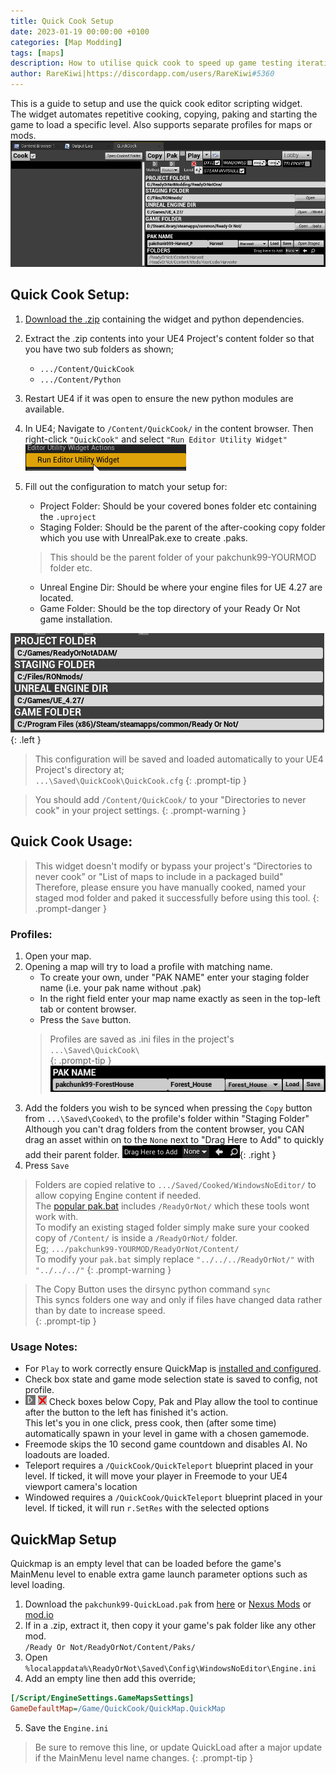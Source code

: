 ```yaml
---
title: Quick Cook Setup
date: 2023-01-19 00:00:00 +0100
categories: [Map Modding]
tags: [maps]
description: How to utilise quick cook to speed up game testing iterations.
author: RareKiwi|https://discordapp.com/users/RareKiwi#5360
---
```


This is a guide to setup and use the quick cook editor scripting widget.  
The widget automates repetitive cooking, copying, paking and starting the game to load a specific level. Also supports separate profiles for maps or mods.
![](/assets/QuickCookHeader.png) 
## Quick Cook Setup:

1. [Download the .zip](/posts/tools/#quickcook--quickmap) containing the widget and python dependencies.  
2. Extract the .zip contents into your UE4 Project's content folder so that you have two sub folders as shown;
	- `.../Content/QuickCook`
	- `.../Content/Python`
3. Restart UE4 if it was open to ensure the new python modules are available.
4. In UE4; Navigate to `/Content/QuickCook/` in the content browser. Then right-click `"QuickCook"` and select `"Run Editor Utility Widget"`  
![](/assets/RunEditorScriptingWidget.png) 
  
5. Fill out the configuration to match your setup for:
	- Project Folder: Should be your covered bones folder etc containing the `.uproject`
	- Staging Folder: Should be the parent of the after-cooking copy folder which you use with UnrealPak.exe to create .paks.
	> This should be the parent folder of your pakchunk99-YOURMOD folder etc.
	- Unreal Engine Dir: Should be where your engine files for UE 4.27 are located.
	- Game Folder: Should be the top directory of your Ready Or Not game installation.  

![](/assets/QuickCookConfig.png) {: .left }  

> This configuration will be saved and loaded automatically to your UE4 Project's directory at;  
>`...\Saved\QuickCook\QuickCook.cfg`
{: .prompt-tip }

> You should add `/Content/QuickCook/` to your "Directories to never cook" in your project settings.
{: .prompt-warning }

## Quick Cook Usage:

> This widget doesn't modify or bypass your project's “Directories to never cook” or "List of maps to include in a packaged build"    
> Therefore, please ensure you have manually cooked, named your staged mod folder and paked it successfully before using this tool.
{: .prompt-danger }

### Profiles:
1. Open your map.  
2. Opening a map will try to load a profile with matching name.  
	- To create your own, under "PAK NAME" enter your staging folder name (i.e. your pak name without .pak)  
	- In the right field enter your map name exactly as seen in the top-left tab or content browser.  
	- Press the `Save` button.
	> Profiles are saved as .ini files in the project's `...\Saved\QuickCook\`  
	{: .prompt-tip }
	![](/assets/QuickCookProfile.png)
3. Add the folders you wish to be synced when pressing the `Copy` button from `...\Saved\Cooked\` to the profile's folder within "Staging Folder"  
Although you can't drag folders from the content browser, you CAN drag an asset within on to the `None` next to "Drag Here to Add" to quickly add their parent folder. ![](/assets/QuickCookFolderAdd.png){: .right }
4. Press `Save`

> Folders are copied relative to `.../Saved/Cooked/WindowsNoEditor/` to allow copying Engine content if needed.  
> The [popular pak.bat](/posts/batchfiles/#pak-to-same-directory) includes `/ReadyOrNot/` which these tools wont work with.  
> To modify an existing staged folder simply make sure your cooked copy of `/Content/` is inside a `/ReadyOrNot/` folder.  
> Eg; `.../pakchunk99-YOURMOD/ReadyOrNot/Content/`  
> To modify your `pak.bat` simply replace `"../../../ReadyOrNot/"` with `"../../../"`
{: .prompt-warning }

> The Copy Button uses the dirsync python command `sync`  
> This syncs folders one way and only if files have changed data rather than by date to increase speed.  
{: .prompt-tip }

### Usage Notes:

- For `Play` to work correctly ensure QuickMap is [installed and configured](#quickmap-setup).
- Check box state and game mode selection state is saved to config, not profile.
- ![](/assets/QuickCookCont.png) ![](/assets/QuickCookStop.png) Check boxes below Copy, Pak and Play allow the tool to continue after the button to the left has finished it's action.  
This let's you in one click, press cook, then (after some time) automatically spawn in your level in game with a chosen gamemode.
- Freemode skips the 10 second game countdown and disables AI. No loadouts are loaded.
- Teleport requires a `/QuickCook/QuickTeleport` blueprint placed in your level. If ticked, it will move your player in Freemode to your UE4 viewport camera's location
- Windowed requires a `/QuickCook/QuickTeleport` blueprint placed in your level. If ticked, it will run `r.SetRes` with the selected options

## QuickMap Setup

Quickmap is an empty level that can be loaded before the game's MainMenu level to enable extra game launch parameter options such as level loading.

1. Download the `pakchunk99-QuickLoad.pak` from [here](/posts/tools/#quickcook--quickmap) or [Nexus Mods](https://www.nexusmods.com/readyornot/mods/2313) or [mod.io](https://mod.io/g/readyornot/m/quickload)
2. If in a .zip, extract it, then copy it your game's pak folder like any other mod.  
	`/Ready Or Not/ReadyOrNot/Content/Paks/`  
3. Open `%localappdata%\ReadyOrNot\Saved\Config\WindowsNoEditor\Engine.ini`
4. Add an empty line then add this override;  
```ini
[/Script/EngineSettings.GameMapsSettings]
GameDefaultMap=/Game/QuickCook/QuickMap.QuickMap
```
5. Save the `Engine.ini`

> Be sure to remove this line, or update QuickLoad after a major update if the MainMenu level name changes.
{: .prompt-tip }